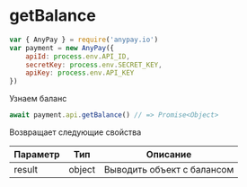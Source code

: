 # getBalance

```js
var { AnyPay } = require('anypay.io')
var payment = new AnyPay({
    apiId: process.env.API_ID,
    secretKey: process.env.SECRET_KEY,
    apiKey: process.env.API_KEY
})
```

Узнаем баланс

```js
await payment.api.getBalance() // => Promise<Object>
```

Возвращает следующие свойства

| Параметр | Тип    | Описание                   |
| -------- | ------ | -------------------------- |
| result   | object | Выводить объект с балансом |
